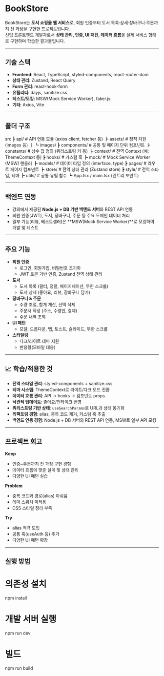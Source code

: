 # BookStore

BookStore는 **도서 쇼핑몰 웹 서비스**로, 회원 인증부터 도서 목록·상세·장바구니·주문까지 전 과정을 구현한 프로젝트입니다.  
신입 프론트엔드 개발자로서 **상태 관리, 인증, UI 패턴, 데이터 흐름**을 실제 서비스 형태로 구현하며 학습한 결과물입니다.

---

## 기술 스택
- **Frontend**: React, TypeScript, styled-components, react-router-dom
- **상태 관리**: Zustand, React Query
- **Form 관리**: react-hook-form
- **유틸리티**: dayjs, sanitize.css
- **테스트/모킹**: MSW(Mock Service Worker), faker.js
- **기타**: Axios, Vite

---

## 폴더 구조
src
┣ api/ # API 연동 모듈 (axios client, fetcher 등)
┣ assets/ # 정적 자원 (images 등)
┃ ┗ images/
┣ components/ # 공통 및 페이지 단위 컴포넌트
┣ constants/ # 상수 값 정의 (쿼리스트링 키 등)
┣ context/ # 전역 Context (예: ThemeContext 등)
┣ hooks/ # 커스텀 훅
┣ mock/ # Mock Service Worker (MSW) 핸들러
┣ models/ # 데이터 타입 정의 (interface, type)
┣ pages/ # 라우트 페이지 컴포넌트
┣ store/ # 전역 상태 관리 (Zustand store)
┣ style/ # 전역 스타일, 테마
┣ utils/ # 공통 유틸 함수
┗ App.tsx / main.tsx (엔트리 포인트)

---

## 백엔드 연동
- 강의에서 제공된 **Node.js + DB 기반 백엔드 서버**와 REST API 연동  
- 회원 인증(JWT), 도서, 장바구니, 주문 등 주요 도메인 데이터 처리  
- 일부 기능(리뷰, 베스트셀러)은 **MSW(Mock Service Worker)**로 모킹하여 개발 및 테스트  

---

## 주요 기능
- **회원 인증**
  - 로그인, 회원가입, 비밀번호 초기화
  - JWT 토큰 기반 인증, Zustand 전역 상태 관리
- **도서**
  - 도서 목록 (필터, 정렬, 페이지네이션, 무한 스크롤)
  - 도서 상세 (좋아요, 리뷰, 장바구니 담기)
- **장바구니 & 주문**
  - 수량 조절, 합계 계산, 선택 삭제
  - 주문서 작성 (주소, 수령인, 결제)
  - 주문 내역 조회
- **UI 패턴**
  - 모달, 드롭다운, 탭, 토스트, 슬라이드, 무한 스크롤
- **스타일링**
  - 다크/라이트 테마 지원
  - 반응형(모바일 대응)

---

## 📈 학습/적용한 것
- **전역 스타일 관리**: styled-components + sanitize.css  
- **테마 시스템**: ThemeContext로 라이트/다크 모드 전환  
- **데이터 흐름 관리**: API → hooks → 컴포넌트 props  
- **낙관적 업데이트**: 좋아요/언라이크 반영  
- **쿼리스트링 기반 상태**: `useSearchParams`로 URL과 상태 동기화  
- **리팩토링 경험**: alias, 중복 코드 제거, 커스텀 훅 추출  
- **백엔드 연동 경험**: Node.js + DB 서버와 REST API 연동, MSW로 일부 API 모킹  

---

## 프로젝트 회고
**Keep**
- 인증~주문까지 전 과정 구현 경험  
- 데이터 흐름에 맞춘 설계 및 상태 관리  
- 다양한 UI 패턴 실습  

**Problem**
- 중복 코드와 경로(alias) 아쉬움  
- 테마 스위처 미적용  
- CSS 스타일 정리 부족  

**Try**
- alias 적극 도입  
- 공통 훅(useAuth 등) 추가  
- 다양한 UI 패턴 확장  

---

## 실행 방법
# 의존성 설치
npm install

# 개발 서버 실행
npm run dev

# 빌드
npm run build
